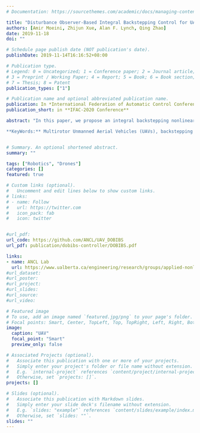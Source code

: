 ```yaml
---
# Documentation: https://sourcethemes.com/academic/docs/managing-content/

title: "Disturbance Observer-Based Integral Backstepping Control for UAVs"
authors: [Amir Moeini, Zhijun Xue, Alan F. Lynch, Qing Zhao]
date: 2019-11-18
doi: ""

# Schedule page publish date (NOT publication's date).
publishDate: 2019-11-14T16:16:52+08:00

# Publication type.
# Legend: 0 = Uncategorized; 1 = Conference paper; 2 = Journal article;
# 3 = Preprint / Working Paper; 4 = Report; 5 = Book; 6 = Book section;
# 7 = Thesis; 8 = Patent
publication_types: ["1"]

# Publication name and optional abbreviated publication name.
publication: In *International Federation of Automatic Control Conference*
publication_short: in **IFAC-2020 Conference**

abstract: "In this paper, we propose an integral backstepping nonlinear controller coupled with a disturbance observer for motion control of a multirotor unmanned vehicles(UAVs). The controller is developed considering the full-dynamic of the multirotor and without any approximation. The proposed controller is easy to implement asymptotic stability of the tracking error is proved in presence of constant disturbance. The performance of the proposed disturbance observer-based controller is evaluated by numerical simulations on Matlab/Simulink and jMAVsim, Gazebo simulator in the presence of external disturbances and modeling errors. The result suggests a significant improvement in the tracking error when both the integral action and the disturbance observer are employed in the closed-loop system.

**KeyWords:** Multirotor Unmanned Aerial Vehicles (UAVs), backstepping control, disturbance observer, motion control, Simulation"


# Summary. An optional shortened abstract.
summary: ""

tags: ["Robotics", "Drones"]
categories: []
featured: true

# Custom links (optional).
#   Uncomment and edit lines below to show custom links.
# links:
# - name: Follow
#   url: https://twitter.com
#   icon_pack: fab
#   icon: twitter


#url_pdf: 
url_code: https://github.com/ANCL/UAV_DOBIBS
url_pdf: publication/dobibs-controller/DOBIBS.pdf

links:
- name: ANCL Lab
  url: https://www.ualberta.ca/engineering/research/groups/applied-nonlinear-controls-lab
#url_dataset:
#url_poster:
#url_project:
#url_slides:
#url_source:
#url_video:

# Featured image
# To use, add an image named `featured.jpg/png` to your page's folder. 
# Focal points: Smart, Center, TopLeft, Top, TopRight, Left, Right, BottomLeft, Bottom, BottomRight.
image:
  caption: "UAV"
  focal_point: "Smart"
  preview_only: false

# Associated Projects (optional).
#   Associate this publication with one or more of your projects.
#   Simply enter your project's folder or file name without extension.
#   E.g. `internal-project` references `content/project/internal-project/index.md`.
#   Otherwise, set `projects: []`.
projects: []

# Slides (optional).
#   Associate this publication with Markdown slides.
#   Simply enter your slide deck's filename without extension.
#   E.g. `slides: "example"` references `content/slides/example/index.md`.
#   Otherwise, set `slides: ""`.
slides: ""
---
```

